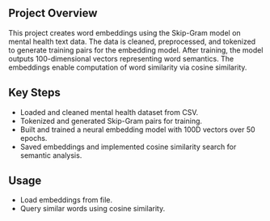 
## Project Overview
This project creates word embeddings using the Skip-Gram model on mental health text data. The data is cleaned, preprocessed, and tokenized to generate training pairs for the embedding model. After training, the model outputs 100-dimensional vectors representing word semantics. The embeddings enable computation of word similarity via cosine similarity.

## Key Steps
- Loaded and cleaned mental health dataset from CSV.  
- Tokenized and generated Skip-Gram pairs for training.  
- Built and trained a neural embedding model with 100D vectors over 50 epochs.  
- Saved embeddings and implemented cosine similarity search for semantic analysis.

## Usage
- Load embeddings from file.  
- Query similar words using cosine similarity.
